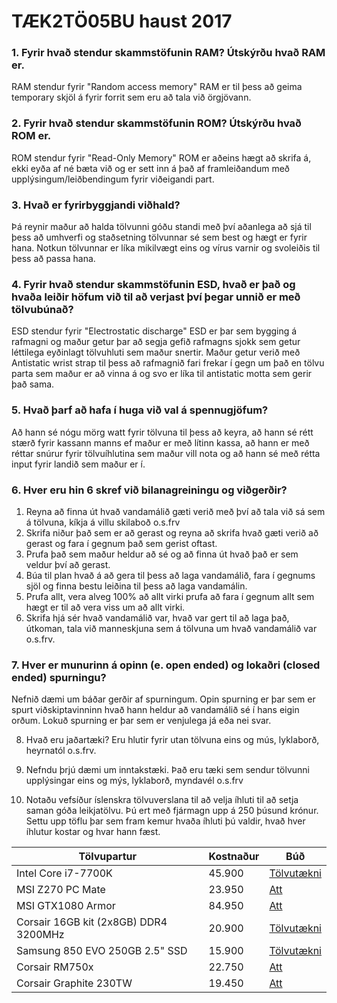 # TÆK2TÖ05BU haust 2017

### 1. Fyrir hvað stendur skammstöfunin RAM? Útskýrðu hvað RAM er.
RAM stendur fyrir "Random access memory"
RAM er til þess að geima temporary skjöl á fyrir forrit sem eru að tala við örgjövann.

### 2. Fyrir hvað stendur skammstöfunin ROM? Útskýrðu hvað ROM er.
ROM stendur fyrir "Read-Only Memory"
ROM er aðeins hægt að skrifa á, ekki eyða af né bæta við og er sett inn á það af framleiðandum með upplýsingum/leiðbendingum fyrir viðeigandi part.

### 3. Hvað er fyrirbyggjandi viðhald?
Þá reynir maður að halda tölvunni góðu standi með því aðanlega að sjá til þess að umhverfi og staðsetning tölvunnar sé sem best og hægt er fyrir hana.  Notkun tölvunnar er líka mikilvægt eins og vírus varnir og svoleiðis til þess að passa hana.

### 4. Fyrir hvað stendur skammstöfunin ESD, hvað er það og hvaða leiðir höfum við til að verjast því þegar unnið er með tölvubúnað?
ESD stendur fyrir "Electrostatic discharge"
ESD er þar sem bygging á rafmagni og maður getur þar að segja gefið rafmagns sjokk sem getur léttilega eyðinlagt tölvuhluti sem maður snertir.  Maður getur verið með Antistatic wrist strap til þess að rafmagnið fari frekar í gegn um það en tölvu parta sem maður er að vinna á og svo er líka til antistatic motta sem gerir það sama.

### 5. Hvað þarf að hafa í huga við val á spennugjöfum?
Að hann sé nógu mörg watt fyrir tölvuna til þess að keyra, að hann sé rétt stærð fyrir kassann manns ef maður er með lítinn kassa, að hann er með réttar snúrur fyrir tölvuíhlutina sem maður vill nota og að hann sé með rétta input fyrir landið sem maður er í.

### 6. Hver eru hin 6 skref við bilanagreiningu og viðgerðir?
1. Reyna að finna út hvað vandamálið gæti verið með því að tala við sá sem á tölvuna, kíkja á villu skilaboð o.s.frv
2. Skrifa niður það sem er að gerast og reyna að skrifa hvað gæti verið að gerast og fara í gegnum það sem gerist oftast.
3. Prufa það sem maður heldur að sé og að finna út hvað það er sem veldur því að gerast.
4. Búa til plan hvað á að gera til þess að laga vandamálið, fara í gegnums sjöl og finna bestu leiðina til þess að laga vandamálin.
5. Prufa allt, vera alveg 100% að allt virki prufa að fara í gegnum allt sem hægt er til að vera viss um að allt virki.
6. Skrifa hjá sér hvað vandamálið var, hvað var gert til að laga það, útkoman, tala við manneskjuna sem á tölvuna um hvað vandamálið var o.s.frv.

### 7. Hver er munurinn á opinn (e. open ended) og lokaðri (closed ended) spurningu?
Nefnið dæmi um báðar gerðir af spurningum.
Opin spurning er þar sem er spurt viðskiptavinninn hvað hann heldur að vandamálið sé í hans eigin orðum.
Lokuð spurning er þar sem er venjulega já eða nei svar.

8. Hvað eru jaðartæki?
Eru hlutir fyrir utan tölvuna eins og mús, lyklaborð, heyrnatól o.s.frv.

9. Nefndu þrjú dæmi um inntakstæki.
Það eru tæki sem sendur tölvunni upplýsingar eins og mýs, lyklaborð, myndavél o.s.frv

10. Notaðu vefsíður íslenskra tölvuverslana til að velja íhluti til að setja saman góða
leikjatölvu. Þú ert með fjármagn upp á 250 þúsund krónur. Settu upp töflu þar sem
fram kemur hvaða íhluti þú valdir, hvað hver íhlutur kostar og hvar hann fæst.

Tölvupartur | Kostnaður | Búð
--- | --- | ---
Intel Core i7-7700K | 45.900 | [Tölvutækni](http://tolvutaekni.is/product_info.php?products_id=3271)
MSI Z270 PC Mate  | 23.950 | [Att](https://att.is/product/msi-z270-pc-mate-modurbord)
MSI GTX1080 Armor   | 84.950 | [Att](https://www.att.is/product/msi-gtx1080-armor-skjakort)
Corsair 16GB kit (2x8GB) DDR4 3200MHz   | 20.900 | [Tölvutækni](http://tolvutaekni.is/product_info.php?cPath=28_34_166&products_id=3052)
Samsung 850 EVO 250GB 2.5" SSD   | 15.900 | [Tölvutækni](http://tolvutaekni.is/product_info.php?products_id=2879)
Corsair RM750x   | 22.750 | [Att](https://www.att.is/product/corsair-rm750x-aflgjafi)
Corsair Graphite 230TW    | 19.450 | [Att](https://www.att.is/product/corsair-graphite-230tw-kassi)